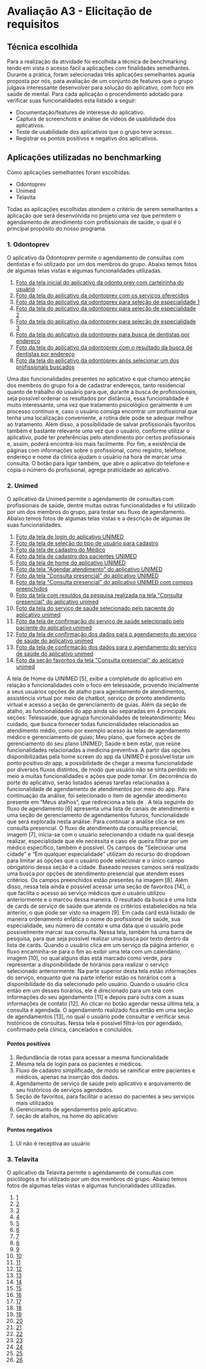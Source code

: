 # Avaliação A3 - Elicitação de requisitos

## Técnica escolhida

Para a realização da atividade foi escolhida a técnica de benchmarking tendo em vista o acesso fácil a aplicações com finalidades semelhantes. Durante a prática, foram selecionadas três aplicações semelhantes aquela proposta por nós, para avaliação de um conjunto de features que o grupo julgava interessante desenvolver para solução do aplicativo, com foco em saúde de mental.
Para cada aplicação o procendimento adotado para verificar suas funcionalidades esta listado a seguir:
- Documentação/features de interesse do aplicativo.
- Captura de screenchots e análise de vídeos de usabilidade dos aplicativos.
- Teste de usabilidade dos aplicativos que o grupo teve acesso.
- Registrar os pontos positivos e negativo dos aplicativos.

## Aplicações utilizadas no benchmarking

Como aplicações semelhantes foram escolhidas:

- Odontoprev
- Unimed
- Telavita

Todas as aplicações escolhidas atendem o critério de serem semelhantes a aplicação que será desenvolvida no projeto uma vez que permitem o agendamento de atendimento com profissionais de saúde, o qual é o principal propósito do nosso programa.

### 1. Odontoprev

O aplicativo da Odontoprev permite o agendamento de consultas com dentistas e foi utilizado por um dos membros do grupo. Abaixo temos fotos de algumas telas vistas e algumas funcionalidades utilizadas.

1. [Foto da tela inicial do aplicativo da odonto prev com carteirinha do usuário](https://github.com/deividafonso281/saude_mental/blob/main/images/Odontoprev/odontoprev1.jpeg)
2. [Foto da tela do aplicativo da odontoprev com os serviços oferecidos](https://github.com/deividafonso281/saude_mental/blob/main/images/Odontoprev/odontoprev2.jpeg)
3. [Foto da tela do aplicativo da odontoprev para seleção de especialidade 1](https://github.com/deividafonso281/saude_mental/blob/main/images/Odontoprev/odontoprev4.jpeg)
4. [Foto da tela do aplicativo da odontoprev para seleção de especialidade 2](https://github.com/deividafonso281/saude_mental/blob/main/images/Odontoprev/odontoprev5.jpeg)
5. [Foto da tela do aplicativo da odontoprev para seleção de especialidade 3](https://github.com/deividafonso281/saude_mental/blob/main/images/Odontoprev/odontoprev6.jpeg)
6. [Foto da tela do aplicativo da odontoprev para busca de dentistas por endereço](https://github.com/deividafonso281/saude_mental/blob/main/images/Odontoprev/odontoprev7.jpeg)
7. [Foto da tela do aplicativo da odontoprev com o resultado da busca de dentistas por endereço](https://github.com/deividafonso281/saude_mental/blob/main/images/Odontoprev/odontoprev8.jpeg)
8. [Foto da tela do aplicativo da odontoprev após selecionar um dos profissionais buscados](https://github.com/deividafonso281/saude_mental/blob/main/images/Odontoprev/odontoprev9.jpeg)

Uma das funcionalidades presentes no aplicativo e que chamou atenção dos membros do grupo foi a de cadastrar endereços, tanto residencial quanto de trabalho do usuário para que, durante a busca de profiossionais, seja possível ordenar os resultados por distância, essa funcionalidade é muito interessante, uma vez que tratamento psicológico geralmente é um processo contínuo e, caso o usuário consiga encontrar um profissional que tenha uma localização conveniente, a rotina dele pode se adequar melhor ao tratamento. Além disso, a possibilidade de salvar profissionais favoritos também é bastante relevante uma vez que o usuário, conforme utilizar o aplicativo, pode ter preferências pelo atendimento por certos profissionais e, assim, poderá encontrá-los mais facilmente. Por fim, a existência de páginas com informações sobre o profissional, como registro, telefone, endereço e nome da clínica ajudam o usuário na hora de marcar uma consulta. O botão para ligar também, que abre o aplicativo do telefone e copia o número do profissional, agrega praticidade ao aplicativo.

### 2. Unimed

O aplicativo da Unimed permite o agendamento de consultas com profissionais de saúde, dentre muitas outras funcionalidades e foi utilizado por um dos membros do grupo, para testar seu fluxo de agendamento. Abaixo temos fotos de algumas telas vistas e a descrição de algumas de suas funcionalidades.

1. [Foto da tela de login do aplicativo UNIMED](https://github.com/deividafonso281/saude_mental/blob/main/images/Unimed/unimed1.jpeg)
2. [Foto da tela de seleção do tipo de usuário para cadastro](https://github.com/deividafonso281/saude_mental/blob/main/images/Unimed/unimed2.jpeg)
3. [Foto da tela de cadastro do Médico](https://github.com/deividafonso281/saude_mental/blob/main/images/Unimed/unimed3.jpeg)
4. [Foto da tela de cadastro dos pacientes UNIMED](https://github.com/deividafonso281/saude_mental/blob/main/images/Unimed/unimed4.jpeg)
5. [Foto da tela de home do aplicativo UNIMED](https://github.com/deividafonso281/saude_mental/blob/main/images/Unimed/unimed5.jpeg)
6. [Foto da tela "Agendar atendimento" do aplicativo UNIMED](https://github.com/deividafonso281/saude_mental/blob/main/images/Unimed/unimed6.jpeg)
7. [Foto da tela "Consulta presencial" do aplicativo UNIMED](https://github.com/deividafonso281/saude_mental/blob/main/images/Unimed/unimed7.jpeg)
8. [Foto da tela "Consulta presencial" do aplicativo UNIMED com compos preenchidos](https://github.com/deividafonso281/saude_mental/blob/main/images/Unimed/unimed8.jpeg)
9. [Foto da tela com resuldos da pesquisa realizada na tela "Consulta presencial" do aplicativo unimed](https://github.com/deividafonso281/saude_mental/blob/main/images/Unimed/unimed9.jpeg)
10. [Foto da tela do serviço de saúde selecionado pelo paciente do aplicativo unimed](https://github.com/deividafonso281/saude_mental/blob/main/images/Unimed/unimed10.jpeg)
11. [Foto da tela de confirmação do serviço de saúde selecionado pelo paciente do aplicativo unimed](https://github.com/deividafonso281/saude_mental/blob/main/images/Unimed/unimed11.jpeg)
12. [Foto da tela de confirmação dos dados para o agendamento do serviço de saúde do aplicativo unimed](https://github.com/deividafonso281/saude_mental/blob/main/images/Unimed/unimed12.jpeg)
13. [Foto da tela de confirmação dos dados para o agendamento do serviço de saúde do aplicativo unimed](https://github.com/deividafonso281/saude_mental/blob/main/images/Unimed/unimed13.jpeg)
14. [Foto da seção favoritos da tela "Consulta presencial" do aplicativo unimed](https://github.com/deividafonso281/saude_mental/blob/main/images/Unimed/unimed14.jpeg)

A tela de Home da UINIMED [5], exibe a completude do aplicativo em relação a funcionalidades com o foco em telessaúde, provendo inicialmente a seus usuários opções de atalho para agendamento de atendimentos, assistência virtual por meio de chatbot, serviço de pronto atendimento virtual e acesso a seção de gerenciamento de guias. Além da seção de atalho, as funcionalidades do app ainda são separadas em 4 principais seções: Telessaúde, que agrupa funcionalidades de teleatendimento; Meu cuidado, que busca fornecer todas funcionalidades relacionados ao atendimento médio, como por exemplo acesso às telas de agendamento médico e gerenciamento de guias; Meu plano, que fornece ações de gerenciamento do seu plano UNIMED; Saúde e bem estar, que reúne funcionalidades relacionadas a medicina preventiva. A partir das opções disponibilizadas pela home screen do app da UNIMED é possível listar um ponto positivo do app, a possibilidade de chegar a mesma funcionalidade por diversos fluxos distintos, de modo que usuário não se sinta perdido em meio a muitas funcionalidades e ações que pode tomar.
Em decorrência do porte do aplicativo, serão listados apenas tarefas relacionadas a funcionalidade de agendamento de atendimentos por meio do app. Para continuação da análise, foi selecionado o item de agendar atendimento presente em “Meus atalhos”, que redireciona a tela de .
A tela seguinte do fluxo de agendamento [6] apresenta uma lista de canais de atendimento e uma seção de gerenciamento de agendamentos futuros, funcionalidade que será explorada nesta análise. Para continuar a análise clica-se em consulta presencial.
O fluxo de atendimento da consulta presencial, imagem [7], inicia-se com o usuário selecionando a cidade na qual deseja realizar, especialidade que ele necessita e caso ele queira filtrar por um médico específico, também é possível. Os campos de “Selecionar uma cidade” e “Em qualquer especialidade” utilizam do recurso do dropdown para limitar as opções que o usuário pode selecionar e o único campo obrigatório dessa seção é a cidade. Baseado nesses campos será realizado uma busca por opções de atendimento presencial que atendem esses critérios. Os campos preenchidos estão presentes na imagem [8]. Além disso, nessa tela ainda é possível acessar uma seção de favoritos [14], o que facilita o acesso ao serviço médicos que o usuário utilizou anteriormente e o marcou dessa maneira.
O resultado da busca é uma lista de cards de serviço de saúde que atende os critérios estabelecidos na tela anterior, o que pode ser visto na imagem [9]. Em cada card está listado de maneira ordenamento enfática o nome do profissional de saúde, sua especialidade, seu número de contato e uma data que o usuário pode possivelmente marcar sua consulta. Nessa tela, também há uma barra de pesquisa, para que seja possível realizar uma busca por texto dentro da lista de cards.
Quando o usuário clica em um serviço da página anterior, o fluxo encaminha-se para o fim ao exibir uma tela com um calendário, imagem [10], no qual alguns dias está marcado como verde, para representar a disponibilidade de horários para realizar o serviço selecionado anteriormente. Na parte superior desta tela estão informações do serviço, enquanto que na parte inferior estão os horários com a disponibilidade do dia selecionado pelo usuário. Quando o usuário clica então em um desses horários, ele é direcionado para um tela com informações do seu agendamento [11] e depois para outra com a suas informações de contato [12].  Ao clicar no botão agendar nessa última tela, a consulta é agendada.
O agendamento realizado fica então em uma seção de agendamentos [13], no qual o usuário pode consultar e verificar seus históricos de consultas. Nessa tela é possível filtrá-los por agendado, confirmado pela clínica, cancelados e concluídos.

#### Pontos positivos
1. Redundância de rotas para acessar a mesma funcionalidade
2. Mesma tela de login para os pacientes e médicos.
3. Fluxo de cadastro simplificado, de modo se ramificar entre pacientes e médicos, apenas na inserção dos dados.
4. Agendamento de serviço de saúde pelo aplicativo e arquivamento de seu históricos de serviços agendados.
5. Seção de favoritos, para facilitar o acesso do pacientes a seu serviços mais utilizados
6. Gerencimanto de agendamentos pelo aplicativo.
7. seção de atalhos, na home do aplicativo

#### Pontos negativos
1. UI não é receptiva ao usuário

### 3. Telavita

O aplicativo da Telavita permite o agendamento de consultas com psicólogos e foi utilizado por um dos membros do grupo. Abaixo temos fotos de algumas telas vistas e algumas funcionalidades utilizadas.

1. [1](https://github.com/deividafonso281/saude_mental/blob/main/images/Telavita/telavita1.png)
2. [2](https://github.com/deividafonso281/saude_mental/blob/main/images/Telavita/telavita2.png)
3. [3](https://github.com/deividafonso281/saude_mental/blob/main/images/Telavita/telavita3.png)
4. [4](https://github.com/deividafonso281/saude_mental/blob/main/images/Telavita/telavita4.png)
5. [5](https://github.com/deividafonso281/saude_mental/blob/main/images/Telavita/telavita5.png)
6. [6](https://github.com/deividafonso281/saude_mental/blob/main/images/Telavita/telavita6.png)
7. [7](https://github.com/deividafonso281/saude_mental/blob/main/images/Telavita/telavita7.png)
8. [8](https://github.com/deividafonso281/saude_mental/blob/main/images/Telavita/telavita8.png)
9. [9](https://github.com/deividafonso281/saude_mental/blob/main/images/Telavita/telavita9.png)
10. [10](https://github.com/deividafonso281/saude_mental/blob/main/images/Telavita/telavita10.png)
11. [11](https://github.com/deividafonso281/saude_mental/blob/main/images/Telavita/telavita11.png)
12. [12](https://github.com/deividafonso281/saude_mental/blob/main/images/Telavita/telavita12.png)
13. [13](https://github.com/deividafonso281/saude_mental/blob/main/images/Telavita/telavita13.png)
14. [14](https://github.com/deividafonso281/saude_mental/blob/main/images/Telavita/telavita14.png)
15. [15](https://github.com/deividafonso281/saude_mental/blob/main/images/Telavita/telavita15.png)
16. [16](https://github.com/deividafonso281/saude_mental/blob/main/images/Telavita/telavita16.png)
17. [17](https://github.com/deividafonso281/saude_mental/blob/main/images/Telavita/telavita17.png)
18. [18](https://github.com/deividafonso281/saude_mental/blob/main/images/Telavita/telavita18.png)
19. [19](https://github.com/deividafonso281/saude_mental/blob/main/images/Telavita/telavita19.png)
20. [20](https://github.com/deividafonso281/saude_mental/blob/main/images/Telavita/telavita20.png)
21. [21](https://github.com/deividafonso281/saude_mental/blob/main/images/Telavita/telavita21.png)
22. [22](https://github.com/deividafonso281/saude_mental/blob/main/images/Telavita/telavita22.png)
23. [23](https://github.com/deividafonso281/saude_mental/blob/main/images/Telavita/telavita23.png)
24. [24](https://github.com/deividafonso281/saude_mental/blob/main/images/Telavita/telavita24.png)
25. [25](https://github.com/deividafonso281/saude_mental/blob/main/images/Telavita/telavita25.png)
26. [26](https://github.com/deividafonso281/saude_mental/blob/main/images/Telavita/telavita26.png)

